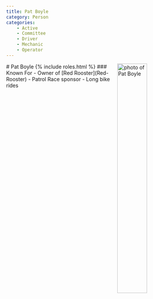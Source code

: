 ```yaml
---
title: Pat Boyle
category: Person
categories:
    - Active
    - Committee
    - Driver
    - Mechanic
    - Operator
---
```

<img src="/img/2014-Pat-Boyle.jpeg" alt="photo of Pat Boyle" align="right" style="width: 40%">
# Pat Boyle
{% include roles.html %}
### Known For
- Owner of [Red Rooster](Red-Rooster)
- Patrol Race sponsor
- Long bike rides